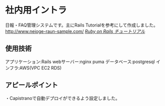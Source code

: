 # 社内用イントラ

日報・FAQ管理システムです。主にRails Tutorialを参考にして作成しました。
http://www.neioge-raun-sample.com/
[*Ruby on Rails チュートリアル*](https://railstutorial.jp/)

## 使用技術

アプリケーション:Rails
webサーバー:nginx puma
データベース:postgresql
インフラ:AWS(VPC EC2 RDS)

## アピールポイント
・Capistranoで自動デプロイができるよう設定しました。
